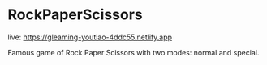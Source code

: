 # RockPaperScissors

live: https://gleaming-youtiao-4ddc55.netlify.app

Famous game of Rock Paper Scissors with two modes: normal and special.
